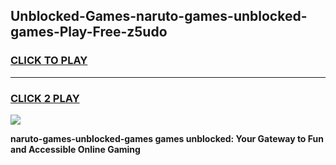 
## Unblocked-Games-naruto-games-unblocked-games-Play-Free-z5udo
<h3>
<a href="https://premium76.site?title=naruto-games-unblocked-games&ref=22A">CLICK TO PLAY</a></h3>
<hr>

<h3>
<a href="https://premium76.site?title=naruto-games-unblocked-games&ref=22A">CLICK 2 PLAY</a>
  
</h3>

<a href="https://premium76.site?title=naruto-games-unblocked-games&ref=22A"><img src="https://clearcache.store/games.png"></a>


**naruto-games-unblocked-games games unblocked: Your Gateway to Fun and Accessible Online Gaming**

